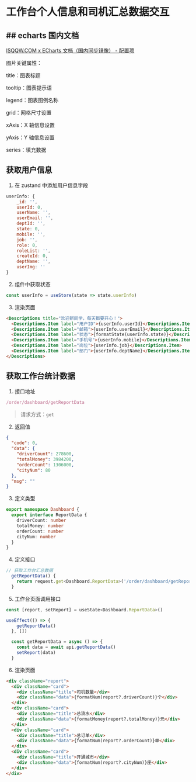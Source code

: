 # 工作台个人信息和司机汇总数据交互

## ## echarts 国内文档

[ISQQW.COM x ECharts 文档（国内同步镜像） - 配置项](https://www.isqqw.com/echarts-doc/zh/option.html#series-radar)

图片关键属性：

title：图表标题

tooltip：图表提示语

legend：图表图例名称

grid：网格尺寸设置

xAxis：X 轴信息设置

yAxis：Y 轴信息设置

series：填充数据

## 获取用户信息

1. 在 zustand 中添加用户信息字段

```js
userInfo: {
    _id: '',
    userId: 0,
    userName: '',
    userEmail: '',
    deptId: '',
    state: 0,
    mobile: '',
    job: '',
    role: 0,
    roleList: '',
    createId: 0,
    deptName: '',
    userImg: ''
}
```

2. 组件中获取状态

```js
const userInfo = useStore(state => state.userInfo)
```

3. 渲染页面

```html
<Descriptions title="欢迎新同学，每天都要开心！">
  <Descriptions.Item label="用户ID">{userInfo.userId}</Descriptions.Item>
  <Descriptions.Item label="邮箱">{userInfo.userEmail}</Descriptions.Item>
  <Descriptions.Item label="状态">{formatState(userInfo.state)}</Descriptions.Item>
  <Descriptions.Item label="手机号">{userInfo.mobile}</Descriptions.Item>
  <Descriptions.Item label="岗位">{userInfo.job}</Descriptions.Item>
  <Descriptions.Item label="部门">{userInfo.deptName}</Descriptions.Item>
</Descriptions>
```

## 获取工作台统计数据

1. 接口地址

```js
/order/dashboard/getReportData
```

> 请求方式：`get`

2. 返回值

```json
{
  "code": 0,
  "data": {
    "driverCount": 278600,
    "totalMoney": 3984200,
    "orderCount": 1306000,
    "cityNum": 80
  },
  "msg": ""
}
```

3. 定义类型

```ts
export namespace Dashboard {
  export interface ReportData {
    driverCount: number
    totalMoney: number
    orderCount: number
    cityNum: number
  }
}
```

4. 定义接口

```js
// 获取工作台汇总数据
  getReportData() {
    return request.get<Dashboard.ReportData>('/order/dashboard/getReportData')
  }
```

5. 工作台页面调用接口

```js
const [report, setReport] = useState<Dashboard.ReportData>()

useEffect(() => {
    getReportData()
  }, [])

  const getReportData = async () => {
    const data = await api.getReportData()
    setReport(data)
  }
```

6. 渲染页面

```html
<div className="report">
  <div className="card">
    <div className="title">司机数量</div>
    <div className="data">{formatNum(report?.driverCount)}个</div>
  </div>
  <div className="card">
    <div className="title">总流水</div>
    <div className="data">{formatMoney(report?.totalMoney)}元</div>
  </div>
  <div className="card">
    <div className="title">总订单</div>
    <div className="data">{formatNum(report?.orderCount)}单</div>
  </div>
  <div className="card">
    <div className="title">开通城市</div>
    <div className="data">{formatNum(report?.cityNum)}座</div>
  </div>
</div>
```
